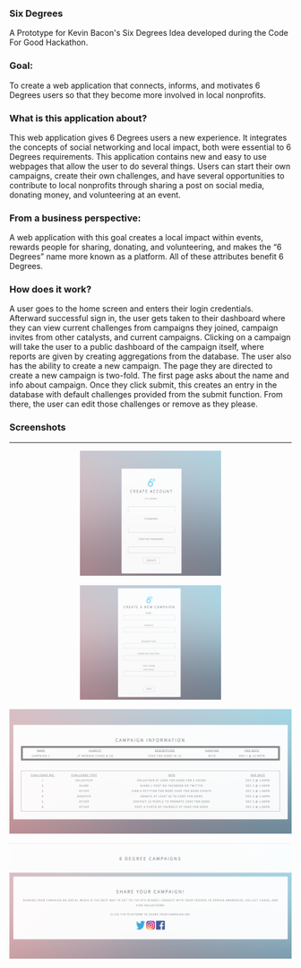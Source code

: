 ### Six Degrees
A Prototype for Kevin Bacon's Six Degrees Idea developed during the Code For Good Hackathon.

### Goal:
<p align="left">To create a web application that connects, informs, and motivates 6 Degrees users so that they become more involved in local nonprofits.</p>

### What is this application about?
<p align="left">This web application gives 6 Degrees users a new experience. It integrates the concepts of social networking and local impact, both were essential to 6 Degrees requirements. This application contains new and easy to use webpages that allow the user to do several things. Users can start their own campaigns, create their own challenges, and have several opportunities to contribute to local nonprofits through sharing a post on social media, donating money, and volunteering at an event.</p>

### From a business perspective:
<p align="left">A web application with this goal creates a local impact within events, rewards people for sharing, donating, and volunteering, and makes the “6 Degrees” name more known as a platform. All of these attributes benefit 6 Degrees.</p>

### How does it work?
<p align="left">A user goes to the home screen and enters their login credentials. Afterward successful sign in, the user gets taken to their dashboard where they can view current challenges from campaigns they joined, campaign invites from other catalysts, and current campaigns. Clicking on a campaign will take the user to a public dashboard of the campaign itself, where reports are given by creating aggregations from the database.
The user also has the ability to create a new campaign. The page they are directed to create a new campaign is two-fold. The first page asks about the name and info about campaign. Once they click submit, this creates an entry in the database with default challenges provided from the submit function. From there, the user can edit those challenges or remove as they please.</p>

### Screenshots

***

<p align="center"><img src="./createaccount.png" alt="create account page screenshot" width=50%></p>
<p align="center"><img src="./createcampaign.png" alt="create campaign screenshot" width=50%></p>
<p align="center"><img src="./campaignreport.png" alt="campaign report screenshot" width=100%></p>
<p align="center"><img src="./socialsharing.png" alt="social sharing screenshot" width=100%></p>


